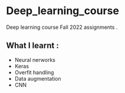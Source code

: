 # Deep_learning_course

Deep learning course Fall 2022 assignments .

## What I learnt : 
* Neural nerworks
* Keras
* Overfit handling
* Data augmentation
* CNN
